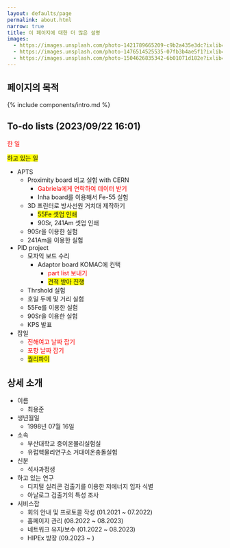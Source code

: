 ```yaml
---
layout: defaults/page
permalink: about.html
narrow: true
title: 이 페이지에 대한 더 많은 설명
images:
  - https://images.unsplash.com/photo-1421789665209-c9b2a435e3dc?ixlib=rb-0.3.5&ixid=eyJhcHBfaWQiOjEyMDd9&s=5b1016b885e7438c4633109d77368d4d&auto=format&fit=crop&w=1651&q=80
  - https://images.unsplash.com/photo-1476514525535-07fb3b4ae5f1?ixlib=rb-0.3.5&ixid=eyJhcHBfaWQiOjEyMDd9&s=468a8c18f5d811cf03c654b653b5089e&auto=format&fit=crop&w=1650&q=80
  - https://images.unsplash.com/photo-1504626835342-6b01071d182e?ixlib=rb-0.3.5&ixid=eyJhcHBfaWQiOjEyMDd9&s=975855d515c9d56352ee3bfe74287f2b&auto=format&fit=crop&w=1651&q=80
---
```


## 페이지의 목적

{% include components/intro.md %}

## To-do lists (2023/09/22 16:01)
<!--
한 일은 빨산색: <span style="color: red"></span>
하고 있는 일은 노란 형광팬: <span style="background-color: yellow"></span>
-->
<span style="color: red">한 일</span>

<span style="background-color: yellow">하고 있는 일</span>
- APTS
  - Proximity board 비교 실험 with CERN
    - <span style="color: red">Gabriela에게 연락하여 데이터 받기</span>
    - Inha board를 이용해서 Fe-55 실험
  - 3D 프린터로 방사선원 거치대 제작하기
    - <span style="background-color: yellow">55Fe 셋업 인쇄</span>
    - 90Sr, 241Am 셋업 인쇄
  - 90Sr을 이용한 실험
  - 241Am을 이용한 실험
- PID project
  - 모자익 보드 수리
    - Adaptor board KOMAC에 컨택
      - <span style="color: red">part list 보내기</span>
      - <span style="background-color: yellow">견적 받아 진행</span>
  - Thrshold 실험
  - 호일 두께 및 거리 실험
  - 55Fe를 이용한 실험
  - 90Sr을 이용한 실험
  - KPS 발표
- 잡일
  - <span style="color: red">진해여고 날짜 잡기</span>
  - <span style="color: red">포항 날짜 잡기</span>
  - <span style="background-color: yellow">퀄리파이</span>

## 상세 소개
- 이름
  - 최용준
- 생년월일
  - 1998년 07월 16일
- 소속
  - 부산대학교 중이온물리실험실
  - 유럽핵물리연구소 거대이온충돌실험
- 신분
  - 석사과정생
- 하고 있는 연구
  - 디지털 실리콘 검출기를 이용한 저에너지 입자 식별
  - 아날로그 검출기의 특성 조사
- 서비스잡
  - 회의 안내 및 프로토콜 작성 (01.2021 ~ 07.2022)
  - 홈페이지 관리 (08.2022 ~ 08.2023)
  - 네트워크 유지/보수 (01.2022 ~ 08.2023)
  - HIPEx 방장 (09.2023 ~ )

